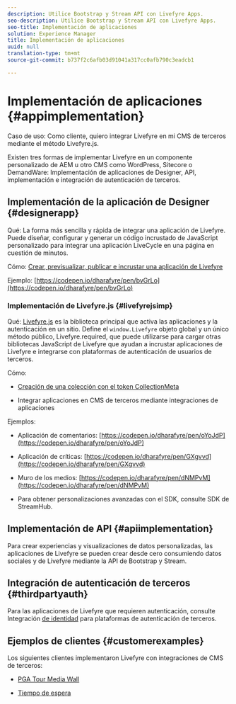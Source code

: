 ```yaml
---
description: Utilice Bootstrap y Stream API con Livefyre Apps.
seo-description: Utilice Bootstrap y Stream API con Livefyre Apps.
seo-title: Implementación de aplicaciones
solution: Experience Manager
title: Implementación de aplicaciones
uuid: null
translation-type: tm+mt
source-git-commit: b737f2c6afb03d91041a317cc0afb790c3eadcb1

---
```


# Implementación de aplicaciones {#appimplementation}

Caso de uso: Como cliente, quiero integrar Livefyre en mi CMS de terceros mediante el método Livefyre.js.

Existen tres formas de implementar Livefyre en un componente personalizado de AEM u otro CMS como WordPress, Sitecore o DemandWare: Implementación de aplicaciones de Designer, API, implementación e integración de autenticación de terceros.

## Implementación de la aplicación de Designer {#designerapp}

Qué: La forma más sencilla y rápida de integrar una aplicación de Livefyre. Puede diseñar, configurar y generar un código incrustado de JavaScript personalizado para integrar una aplicación LiveCycle en una página en cuestión de minutos.

Cómo: [Crear, previsualizar, publicar e incrustar una aplicación de Livefyre](/help/using/c-about-apps/c-create-an-app.md)

Ejemplo: [https://codepen.io/dharafyre/pen/bvGrLo](https://codepen.io/dharafyre/pen/bvGrLo)

### Implementación de Livefyre.js {#livefyrejsimp}

Qué: [Livefyre.js](/help/implementation/c-livefyre.js.md) es la biblioteca principal que activa las aplicaciones y la autenticación en un sitio. Define el `window.Livefyre` objeto global y un único método público, Livefyre.required, que puede utilizarse para cargar otras bibliotecas JavaScript de Livefyre que ayudan a incrustar aplicaciones de Livefyre e integrarse con plataformas de autenticación de usuarios de terceros.

Cómo:

* [Creación de una colección con el token CollectionMeta](/help/implementation/t-create-a-collectionmeta-token.md)

* Integrar aplicaciones en CMS de terceros mediante integraciones de aplicaciones

Ejemplos:

* Aplicación de comentarios: [https://codepen.io/dharafyre/pen/oYoJdP](https://codepen.io/dharafyre/pen/oYoJdP)

* Aplicación de críticas: [https://codepen.io/dharafyre/pen/GXgvvd](https://codepen.io/dharafyre/pen/GXgvvd)

* Muro de los medios: [https://codepen.io/dharafyre/pen/dNMPvM](https://codepen.io/dharafyre/pen/dNMPvM)

* Para obtener personalizaciones avanzadas con el SDK, consulte SDK de StreamHub.

## Implementación de API {#apiimplementation}

Para crear experiencias y visualizaciones de datos personalizadas, las aplicaciones de Livefyre se pueden crear desde cero consumiendo datos sociales y de Livefyre mediante la API de Bootstrap y Stream.

## Integración de autenticación de terceros {#thirdpartyauth}

Para las aplicaciones de Livefyre que requieren autenticación, consulte Integración [de identidad](/help/implementation/t-about-identity-integration/t-about-identity-integration.md) para plataformas de autenticación de terceros.

## Ejemplos de clientes {#customerexamples}

Los siguientes clientes implementaron Livefyre con integraciones de CMS de terceros:

* [PGA Tour Media Wall](https://www.pgatour.com/social-hub.html)

* [Tiempo de espera](https://www.timeout.com/london/restaurants/forest-bar-kitchen#tab_panel_3)
